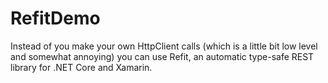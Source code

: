 # RefitDemo
Instead of you make your own HttpClient calls (which is a little bit low level and somewhat annoying) you can use Refit, an automatic type-safe REST library for .NET Core and Xamarin.
